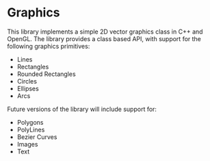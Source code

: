 # Graphics

This library implements a simple 2D vector graphics class in C++ and OpenGL.  The library provides a class based API, with support for the following graphics primitives:
- Lines
- Rectangles
- Rounded Rectangles
- Circles
- Ellipses
- Arcs

Future versions of the library will include support for:
- Polygons
- PolyLines
- Bezier Curves
- Images
- Text
